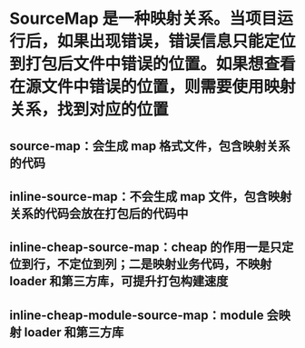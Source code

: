 # SourceMap 是一种映射关系。当项目运行后，如果出现错误，错误信息只能定位到打包后文件中错误的位置。如果想查看在源文件中错误的位置，则需要使用映射关系，找到对应的位置

## source-map：会生成 map 格式文件，包含映射关系的代码

## inline-source-map：不会生成 map 文件，包含映射关系的代码会放在打包后的代码中

## inline-cheap-source-map：cheap 的作用一是只定位到行，不定位到列；二是映射业务代码，不映射 loader 和第三方库，可提升打包构建速度

## inline-cheap-module-source-map：module 会映射 loader 和第三方库
